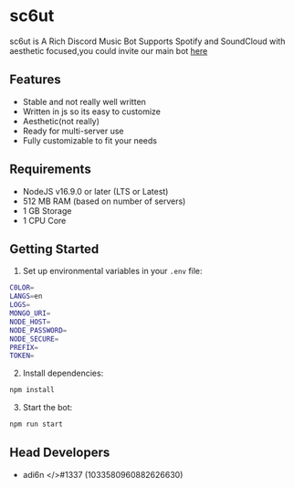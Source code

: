 # sc6ut

sc6ut is A Rich Discord Music Bot Supports Spotify and SoundCloud with aesthetic focused,you could invite our main bot [here](https://whxyu.space/invite)
## Features
- Stable and not really well written
- Written in js so its easy to customize
- Aesthetic(not really)
-  Ready for multi-server use
- Fully customizable to fit your needs

## Requirements

-  NodeJS v16.9.0 or later (LTS or Latest)
-  512 MB RAM (based on number of servers)
-  1 GB Storage
-  1 CPU Core

## Getting Started

1. Set up environmental variables in your `.env` file:

```bash
C0LOR=
LANGS=en
LOGS=
MONGO_URI=
NODE_HOST=
NODE_PASSWORD=
NODE_SECURE=
PREFIX=
TOKEN=
```

2. Install dependencies:

```bash
npm install
```


3. Start the bot:

```bash
npm run start
```

## Head Developers
- adi6n </>#1337 (1033580960882626630)

